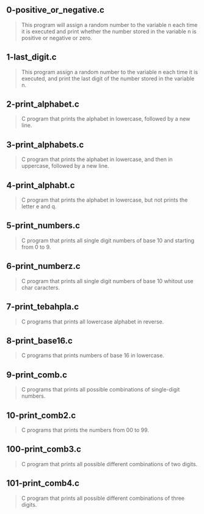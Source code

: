 ## 0-positive_or_negative.c
> This program will assign a random number to the variable n each time it is executed and print whether the number stored in the variable n is positive or negative or zero.

## 1-last_digit.c
> This program assign a random number to the variable n each time it is executed, and print the last digit of the number stored in the variable n.
## 2-print_alphabet.c
> C program that prints the alphabet in lowercase, followed by a new line.

## 3-print_alphabets.c
> C program that prints the alphabet in lowercase, and then in uppercase, followed by a new line.

## 4-print_alphabt.c
> C program that prints the alphabet in lowercase, but not prints the letter e and q.

## 5-print_numbers.c
> C program that prints all single digit numbers of base 10 and starting from 0 to 9.

## 6-print_numberz.c
> C program that prints all single digit numbers of base 10 whitout use char caracters.

## 7-print_tebahpla.c
> C programs that prints all lowercase alphabet in reverse.

## 8-print_base16.c
> C programs that prints numbers of base 16 in lowercase.

## 9-print_comb.c
> C programs that prints  all possible combinations of single-digit numbers.

## 10-print_comb2.c
> C programs that prints the numbers from 00 to 99.

## 100-print_comb3.c
> C program that prints all possible different combinations of two digits.

## 101-print_comb4.c
> C program that prints all possible different combinations of three digits.
